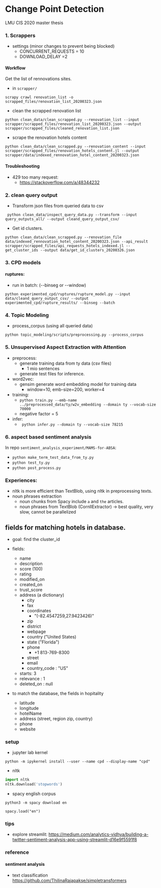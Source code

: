 # Change Point Detection
LMU CIS 2020 master thesis

### 1. Scrappers
- settings (minor changes to prevent being blocked)
    - CONCURRENT_REQUESTS = 10
    - DOWNLOAD_DELAY =2 

#### Workflow
Get the list of rennovations sites.

- in `scrapper/`

```
scrapy crawl renovation_list -o scrapped_files/renovation_list_20200323.json
```

- clean the scrapped renovation list 

```
python clean_data/clean_scrapped.py --renovation_list --input scrapper/scrapped_files/renovation_list_20200323.json --output scrapper/scrapped_files/cleaned_renovation_list.json
```

- scrape the renovation hotels content

```
python clean_data/clean_scrapped.py --renovation_content --input scrapper/scrapped_files/renovation_hotels_content.jl --output scrapper/data/indexed_rennovation_hotel_content_20200323.json
```



#### Troubleshooting
* 429 too many request:
    - https://stackoverflow.com/a/48344232



### 2. clean query output 

- Transform json files from queried data to csv 

```
 python clean_data/inspect_query_data.py --transform --input query_outputs_all/ --output cleand_query_output_csv/
```

- Get id clusters.

```
python clean_data/clean_scrapped.py --renovation_file data/indexed_rennovation_hotel_content_20200323.json --api_result scrapper/scrapped_files/api_requests_hotels_indexed.jl --get_cluster_ids --output data/get_id_clusters_20200326.json
```
### 3. CPD models

#### ruptures:
- run in batch: (--binseg or --window)
```
python experimented_cpd/ruptures/rupture_model.py --input data/cleand_query_output_csv/ --output experimented_cpd/rupture_results/ --binseg --batch
```

### 4. Topic Modeling

* process_corpus (using all queried data)

`python topic_modeling/scripts/preprocessing.py --process_corpus`


### 5. Unsupervised Aspect Extraction with Attention
* preprocess:
    - generate training data from ty data (csv files)
        - 1 mio sentences
     - generate test files for inference.
* word2vec:
    - gensim generate word embedding model for training data
        - window=10, emb-size=200, worker=4
* training:
    - `python train.py --emb-name ../preprocessed_data/ty/w2v_embedding --domain ty --vocab-size 70000`
    - negative factor = 5
* infer:
    - ` python infer.py --domain ty --vocab-size 78215`


### 6. aspect based sentiment analysis
In repo `sentiment_analysis_experiment/MAMS-for-ABSA`:
- `python make_term_test_data_from_ty.py`
- `python test_ty.py`
- `python post_process.py`


### Experiences:
- nltk is more efficient than TextBlob, using nltk in preprocessing texts.
- noun phrases extraction 
    - noun chunks from Spacy include `a` and `the` articles.
    - noun phrases from TextBlob (CornllExtractor) -> best quality, very slow, cannot be parallelized 
    
 



## fields for matching hotels in database.

- goal: find the cluster_id
- fields:
    - name
    - description
    - score (100)
    - rating
    - modified_on
    - created_on
    - trust_score
    - address  (a dictionary)
        * city
        * fax 
        * coordinates 
            * "(-82.4547259,27.9423426)"
        * zip
        * district
        * webpage
        * country ("United States)
        * state ("Florida")
        * phone
            * +1 813-769-8300
        * street
        * email
        * country_code : "US"
    - starts: 3
    - relevance : 1
    - deleted_on : null

- to match the database, the fields in hopitality
    - latitude
    - longitude
    - hotelName
    - address (street, region zip, country)
    - phone
    - website
    
    
    
### setup
* jupyter lab kernel

`python -m ipykernel install --user --name cpd --display-name "cpd"`

* nltk
```python
import nltk
nltk.download('stopwords')
```

* spacy english corpus
```terminal
python3 -m spacy download en

spacy.load("en")
```



### tips

* explore streamlit:
    https://medium.com/analytics-vidhya/building-a-twitter-sentiment-analysis-app-using-streamlit-d16e9f5591f8
    
### reference
#### sentiment analysis
- text classification 
    https://github.com/ThilinaRajapakse/simpletransformers
